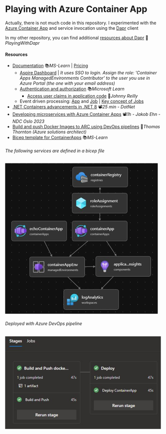 # Playing with Azure Container App
Actually, there is not much code in this repository. I experimented with the [Azure Container App](https://learn.microsoft.com/en-us/azure/container-apps/overview) and service invocation using the [Dapr](https://dapr.io/) client

In my other repository, you can find additional [resources about Dapr](https://github.com/19balazs86/PlayingWithDapr) 👤*PlayingWithDapr*

#### Resources

- [Documentation](https://learn.microsoft.com/en-us/azure/container-apps/overview) 📚*MS-Learn* | [Pricing](https://azure.microsoft.com/en-us/pricing/details/container-apps)
  - [Aspire Dashboard](https://learn.microsoft.com/en-us/azure/container-apps/aspire-dashboard?pivots=portal) | *It uses SSO to login. Assign the role: 'Container Apps ManagedEnvironments Contributor' to the user you use in Azure Portal (the one with your email address)*
  - [Authentication and authorization](https://learn.microsoft.com/en-us/azure/container-apps/authentication) 📚*Microsoft Learn*
    - [Access user claims in application code](https://johnnyreilly.com/azure-container-apps-easy-auth-and-dotnet-authentication) 📓*Johnny Reilly*
  - Event driven processing: [App](https://learn.microsoft.com/en-us/azure/container-apps/background-processing) and [Job](https://learn.microsoft.com/en-us/azure/container-apps/tutorial-event-driven-jobs) | [Key concept of Jobs](https://learn.microsoft.com/en-us/azure/container-apps/jobs)
- [.NET Containers advancements in .NET 8](https://youtu.be/scIAwLrruMY) 📽️*25 min - DotNet*
- [Developing microservices with Azure Container Apps](https://youtu.be/npVfxDiEyeg) 📽️*1h - Jakob Ehn - NDC Oslo 2023*
- [Build and push Docker Images to ARC using DevOps pipelines](https://thomasthornton.cloud/2021/12/16/build-and-push-docker-images-to-azure-container-registry-using-azure-devops-pipelines) 📓*Thomas Thornton (Azure solutions architect)*
- [Bicep template for ContainerApps](https://learn.microsoft.com/en-us/azure/templates/microsoft.app/containerapps?pivots=deployment-language-bicep) 📚*MS-Learn*

###### The following services are defined in a bicep file

![Bicep-Visualize-main](images/Bicep-Visualize-main.JPG)

###### Deployed with Azure DevOps pipeline

![DevOps-Pipeline](images/DevOps-Pipeline.JPG)